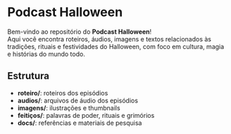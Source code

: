 # Podcast Halloween

Bem-vindo ao repositório do **Podcast Halloween**!  
Aqui você encontra roteiros, áudios, imagens e textos relacionados às tradições, rituais e festividades do Halloween, com foco em cultura, magia e histórias do mundo todo.

## Estrutura
- **roteiro/**: roteiros dos episódios
- **audios/**: arquivos de áudio dos episódios
- **imagens/**: ilustrações e thumbnails
- **feitiços/**: palavras de poder, rituais e grimórios
- **docs/**: referências e materiais de pesquisa
